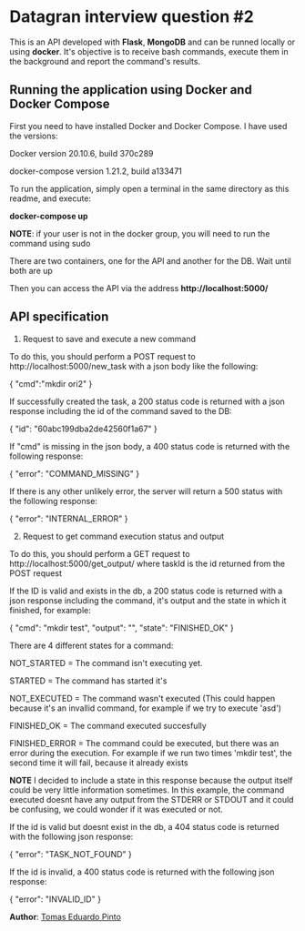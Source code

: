 # Datagran interview question #2

This is an API developed with **Flask**, **MongoDB** and can be runned locally or using **docker**. It's objective is to receive bash commands, execute them in the background and report the command's results.

## Running the application using Docker and Docker Compose

First you need to have installed Docker and Docker Compose. I have used the versions:

Docker version 20.10.6, build 370c289

docker-compose version 1.21.2, build a133471

To run the application, simply open a terminal in the same directory as this readme, and execute:

**docker-compose up**

**NOTE**: if your user is not in the docker group, you will need to run the command using sudo

There are two containers, one for the API and another for the DB. Wait until both are up

Then you can access the API via the address **http://localhost:5000/**

## API specification

1. Request to save and execute a new command

To do this, you should perform a POST request to http://localhost:5000/new_task 
with a json body like the following:

{
	"cmd":"mkdir ori2"
}

If successfully created the task, a 200 status code is returned with a json response including the id of the command saved to the DB:

{
  "id": "60abc199dba2de42560f1a67"
}

If "cmd" is missing in the json body, a 400 status code is returned with the following response:

{
  "error": "COMMAND_MISSING"
}

If there is any other unlikely error, the server will return a 500 status with the following response:

{
  "error": "INTERNAL_ERROR"
}

2. Request to get command execution status and output

To do this, you should perform a GET request to http://localhost:5000/get_output/<taskId> where taskId is the id returned from the POST request

If the ID is valid and exists in the db, a 200 status code is returned with a json response including the command, it's output and the state in which it finished, for example:

{
  "cmd": "mkdir test",
  "output": "",
  "state": "FINISHED_OK"
}

There are 4 different states for a command:

  NOT_STARTED = The command isn't executing yet.

  STARTED = The command has started it's 

  NOT_EXECUTED = The command wasn't executed (This could happen because it's an invallid command, for example if we try to execute 'asd') 

  FINISHED_OK = The command executed succesfully
  
  FINISHED_ERROR = The command could be executed, but there was an error during the execution. For example if we run two times 'mkdir test', the second time it will fail, because it already exists

**NOTE** I decided to include a state in this response because the output itself could be very little information sometimes. In this example, the command executed doesnt have any output from the STDERR or STDOUT and it could be confusing, we could wonder if it was executed or not.

If the id is valid but doesnt exist in the db, a 404 status code is returned with the following json response:

{
  "error": "TASK_NOT_FOUND"
}

If the id is invalid, a 400 status code is returned with the following json response:  

{
  "error": "INVALID_ID"
}

**Author**: [Tomas Eduardo Pinto](https://github.com/pintotomas)